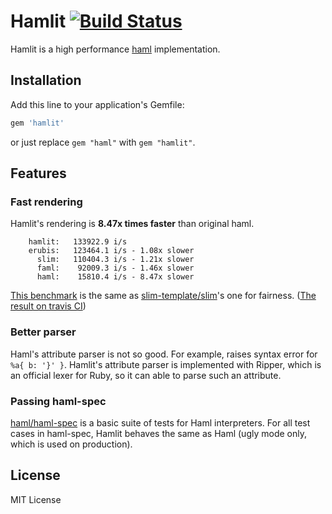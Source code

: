 # Hamlit [![Build Status](https://travis-ci.org/k0kubun/hamlit.svg?branch=master)](https://travis-ci.org/k0kubun/hamlit)

Hamlit is a high performance [haml](https://github.com/haml/haml) implementation.

## Installation

Add this line to your application's Gemfile:

```ruby
gem 'hamlit'
```

or just replace `gem "haml"` with `gem "hamlit"`.

## Features
### Fast rendering

Hamlit's rendering is **8.47x times faster** than original haml.

```
    hamlit:   133922.9 i/s
    erubis:   123464.1 i/s - 1.08x slower
      slim:   110404.3 i/s - 1.21x slower
      faml:    92009.3 i/s - 1.46x slower
      haml:    15810.4 i/s - 8.47x slower
```

[This benchmark](https://github.com/k0kubun/hamlit/blob/74ede1101f228828e343ceb1af481c45eaf0a1dd/benchmarks/benchmark.rb)
is the same as [slim-template/slim](https://github.com/slim-template/slim)'s one for fairness.
([The result on travis CI](https://travis-ci.org/k0kubun/hamlit/jobs/56403724))

### Better parser

Haml's attribute parser is not so good. For example, raises syntax error for `%a{ b: '}' }`.
Hamlit's attribute parser is implemented with Ripper, which is an official lexer for Ruby,
so it can able to parse such an attribute.

### Passing haml-spec

[haml/haml-spec](https://github.com/haml/haml-spec) is a basic suite of tests for Haml interpreters.
For all test cases in haml-spec, Hamlit behaves the same as Haml (ugly mode only, which is used on production).

## License

MIT License
